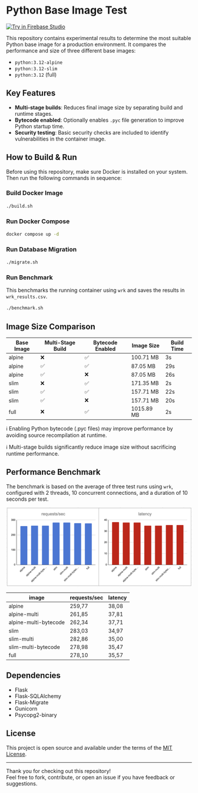 # Python Base Image Test

<a href="https://studio.firebase.google.com/import?url=https%3A%2F%2Fgithub.com%2Farifnd%2Fpython-base-image-test">
  <picture>
    <source
      media="(prefers-color-scheme: dark)"
      srcset="https://cdn.firebasestudio.dev/btn/try_light_32.svg">
    <source
      media="(prefers-color-scheme: light)"
      srcset="https://cdn.firebasestudio.dev/btn/try_dark_32.svg">
    <img
      height="32"
      alt="Try in Firebase Studio"
      src="https://cdn.firebasestudio.dev/btn/try_blue_32.svg">
  </picture>
</a>

This repository contains experimental results to determine the most suitable Python base image for a production environment. It compares the performance and size of three different base images:

- `python:3.12-alpine`
- `python:3.12-slim`
- `python:3.12` (full)

## Key Features

- **Multi-stage builds**: Reduces final image size by separating build and runtime stages.
- **Bytecode enabled**: Optionally enables `.pyc` file generation to improve Python startup time.
- **Security testing**: Basic security checks are included to identify vulnerabilities in the container image.

## How to Build & Run

Before using this repository, make sure Docker is installed on your system. Then run the following commands in sequence:

### Build Docker Image

```bash
./build.sh
```

### Run Docker Compose

```bash
docker compose up -d
```

### Run Database Migration

```bash
./migrate.sh
```

### Run Benchmark

This benchmarks the running container using `wrk` and saves the results in `wrk_results.csv`.

```bash
./benchmark.sh
```

## Image Size Comparison

| Base Image | Multi-Stage Build | Bytecode Enabled | Image Size | Build Time |
| ---------- | ----------------- | ---------------- | ---------- | ---------- |
| alpine     | ❌                 | ✅                | 100.71 MB  | 3s         |
| alpine     | ✅                 | ✅                | 87.05 MB   | 29s        |
| alpine     | ✅                 | ❌                | 87.05 MB   | 26s        |
| slim       | ❌                 | ✅                | 171.35 MB  | 2s         |
| slim       | ✅                 | ✅                | 157.71 MB  | 22s        |
| slim       | ✅                 | ❌                | 157.71 MB  | 20s        |
| full       | ❌                 | ✅                | 1015.89 MB | 2s         |

ℹ️ Enabling Python bytecode (.pyc files) may improve performance by avoiding source recompilation at runtime. 

ℹ️ Multi-stage builds significantly reduce image size without sacrificing runtime performance.

## Performance Benchmark

The benchmark is based on the average of three test runs using `wrk`, configured with 2 threads, 10 concurrent connections, and a duration of 10 seconds per test.

![Performance Results](https://raw.githubusercontent.com/arifnd/python-base-image-test/refs/heads/main/results.png)

| image                  | requests/sec | latency |
|------------------------|--------------|---------|
| alpine                 | 259,77       | 38,08   |
| alpine-multi           | 261,85       | 37,81   |
| alpine-multi-bytecode  | 262,34       | 37,71   |
| slim                   | 283,03       | 34,97   |
| slim-multi             | 282,86       | 35,00   |
| slim-multi-bytecode    | 278,98       | 35,47   |
| full                   | 278,10       | 35,57   |

## Dependencies

- Flask
- Flask-SQLAlchemy
- Flask-Migrate
- Gunicorn
- Psycopg2-binary

## License

This project is open source and available under the terms of the [MIT License](LICENSE).

---

Thank you for checking out this repository!  
Feel free to fork, contribute, or open an issue if you have feedback or suggestions.
